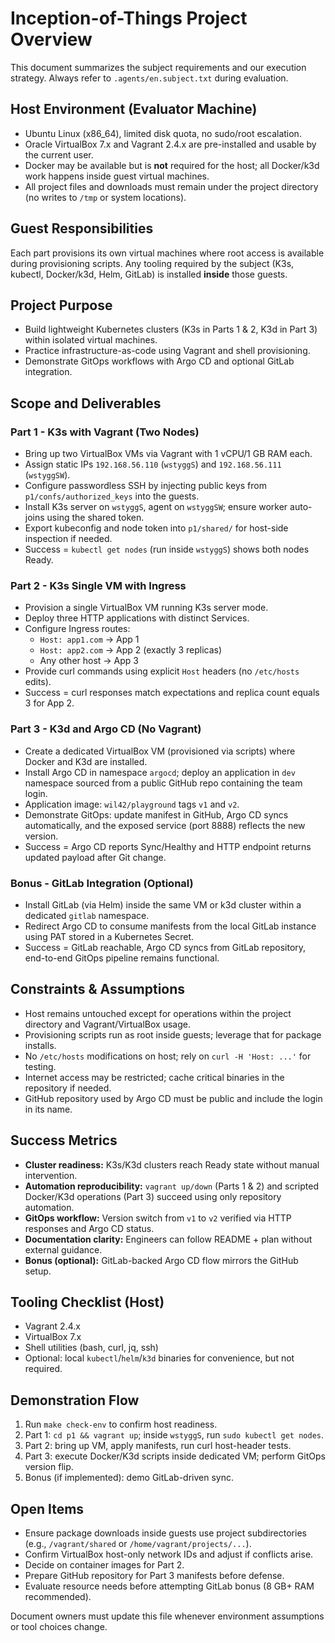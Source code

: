 # Inception-of-Things Project Overview

This document summarizes the subject requirements and our execution strategy. Always refer to `.agents/en.subject.txt` during evaluation.

## Host Environment (Evaluator Machine)
- Ubuntu Linux (x86_64), limited disk quota, no sudo/root escalation.
- Oracle VirtualBox 7.x and Vagrant 2.4.x are pre-installed and usable by the current user.
- Docker may be available but is **not** required for the host; all Docker/k3d work happens inside guest virtual machines.
- All project files and downloads must remain under the project directory (no writes to `/tmp` or system locations).

## Guest Responsibilities
Each part provisions its own virtual machines where root access is available during provisioning scripts. Any tooling required by the subject (K3s, kubectl, Docker/k3d, Helm, GitLab) is installed **inside** those guests.

## Project Purpose
- Build lightweight Kubernetes clusters (K3s in Parts 1 & 2, K3d in Part 3) within isolated virtual machines.
- Practice infrastructure-as-code using Vagrant and shell provisioning.
- Demonstrate GitOps workflows with Argo CD and optional GitLab integration.

## Scope and Deliverables

### Part 1 - K3s with Vagrant (Two Nodes)
- Bring up two VirtualBox VMs via Vagrant with 1 vCPU/1 GB RAM each.
- Assign static IPs `192.168.56.110` (`wstyggS`) and `192.168.56.111` (`wstyggSW`).
- Configure passwordless SSH by injecting public keys from `p1/confs/authorized_keys` into the guests.
- Install K3s server on `wstyggS`, agent on `wstyggSW`; ensure worker auto-joins using the shared token.
- Export kubeconfig and node token into `p1/shared/` for host-side inspection if needed.
- Success = `kubectl get nodes` (run inside `wstyggS`) shows both nodes Ready.

### Part 2 - K3s Single VM with Ingress
- Provision a single VirtualBox VM running K3s server mode.
- Deploy three HTTP applications with distinct Services.
- Configure Ingress routes:
  - `Host: app1.com` -> App 1
  - `Host: app2.com` -> App 2 (exactly 3 replicas)
  - Any other host -> App 3
- Provide curl commands using explicit `Host` headers (no `/etc/hosts` edits).
- Success = curl responses match expectations and replica count equals 3 for App 2.

### Part 3 - K3d and Argo CD (No Vagrant)
- Create a dedicated VirtualBox VM (provisioned via scripts) where Docker and K3d are installed.
- Install Argo CD in namespace `argocd`; deploy an application in `dev` namespace sourced from a public GitHub repo containing the team login.
- Application image: `wil42/playground` tags `v1` and `v2`.
- Demonstrate GitOps: update manifest in GitHub, Argo CD syncs automatically, and the exposed service (port 8888) reflects the new version.
- Success = Argo CD reports Sync/Healthy and HTTP endpoint returns updated payload after Git change.

### Bonus - GitLab Integration (Optional)
- Install GitLab (via Helm) inside the same VM or k3d cluster within a dedicated `gitlab` namespace.
- Redirect Argo CD to consume manifests from the local GitLab instance using PAT stored in a Kubernetes Secret.
- Success = GitLab reachable, Argo CD syncs from GitLab repository, end-to-end GitOps pipeline remains functional.

## Constraints & Assumptions
- Host remains untouched except for operations within the project directory and Vagrant/VirtualBox usage.
- Provisioning scripts run as root inside guests; leverage that for package installs.
- No `/etc/hosts` modifications on host; rely on `curl -H 'Host: ...'` for testing.
- Internet access may be restricted; cache critical binaries in the repository if needed.
- GitHub repository used by Argo CD must be public and include the login in its name.

## Success Metrics
- **Cluster readiness:** K3s/K3d clusters reach Ready state without manual intervention.
- **Automation reproducibility:** `vagrant up/down` (Parts 1 & 2) and scripted Docker/K3d operations (Part 3) succeed using only repository automation.
- **GitOps workflow:** Version switch from `v1` to `v2` verified via HTTP responses and Argo CD status.
- **Documentation clarity:** Engineers can follow README + plan without external guidance.
- **Bonus (optional):** GitLab-backed Argo CD flow mirrors the GitHub setup.

## Tooling Checklist (Host)
- Vagrant 2.4.x
- VirtualBox 7.x
- Shell utilities (bash, curl, jq, ssh)
- Optional: local `kubectl`/`helm`/`k3d` binaries for convenience, but not required.

## Demonstration Flow
1. Run `make check-env` to confirm host readiness.
2. Part 1: `cd p1 && vagrant up`; inside `wstyggS`, run `sudo kubectl get nodes`.
3. Part 2: bring up VM, apply manifests, run curl host-header tests.
4. Part 3: execute Docker/K3d scripts inside dedicated VM; perform GitOps version flip.
5. Bonus (if implemented): demo GitLab-driven sync.

## Open Items
- Ensure package downloads inside guests use project subdirectories (e.g., `/vagrant/shared` or `/home/vagrant/projects/...`).
- Confirm VirtualBox host-only network IDs and adjust if conflicts arise.
- Decide on container images for Part 2.
- Prepare GitHub repository for Part 3 manifests before defense.
- Evaluate resource needs before attempting GitLab bonus (8 GB+ RAM recommended).

Document owners must update this file whenever environment assumptions or tool choices change.
